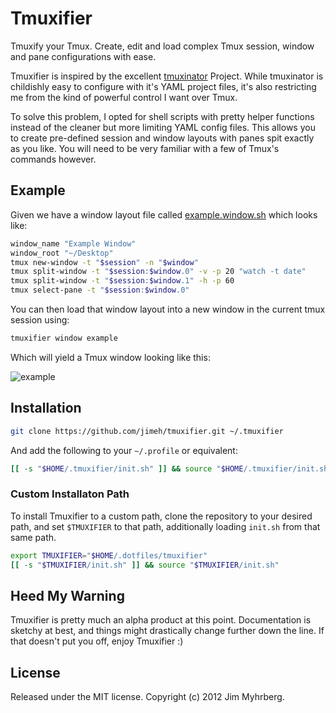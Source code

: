 # Tmuxifier

Tmuxify your Tmux. Create, edit and load complex Tmux session, window and pane
configurations with ease.

Tmuxifier is inspired by the excellent [tmuxinator][] Project. While
tmuxinator is childishly easy to configure with it's YAML project files, it's
also restricting me from the kind of powerful control I want over Tmux.

[tmuxinator]: https://github.com/aziz/tmuxinator

To solve this problem, I opted for shell scripts with pretty helper functions
instead of the cleaner but more limiting YAML config files. This allows you to
create pre-defined session and window layouts with panes spit exactly as you
like. You will need to be very familiar with a few of Tmux's commands however.

## Example

Given we have a window layout file called [example.window.sh][example] which
looks like:

[example]: https://github.com/jimeh/tmuxifier/blob/master/examples/example.window.sh

```bash
window_name "Example Window"
window_root "~/Desktop"
tmux new-window -t "$session" -n "$window"
tmux split-window -t "$session:$window.0" -v -p 20 "watch -t date"
tmux split-window -t "$session:$window.1" -h -p 60
tmux select-pane -t "$session:$window.0"
```

You can then load that window layout into a new window in the
current tmux session using:

```bash
tmuxifier window example
```

Which will yield a Tmux window looking like this:

![example](https://github.com/jimeh/tmuxifier/raw/master/examples/example.window-screenshot.png)

## Installation

```bash
git clone https://github.com/jimeh/tmuxifier.git ~/.tmuxifier
```

And add the following to your `~/.profile` or equivalent:

```bash
[[ -s "$HOME/.tmuxifier/init.sh" ]] && source "$HOME/.tmuxifier/init.sh"
```

### Custom Installaton Path

To install Tmuxifier to a custom path, clone the repository to your desired
path, and set `$TMUXIFIER` to that path, additionally loading `init.sh` from
that same path.

```bash
export TMUXIFIER="$HOME/.dotfiles/tmuxifier"
[[ -s "$TMUXIFIER/init.sh" ]] && source "$TMUXIFIER/init.sh"
```

## Heed My Warning

Tmuxifier is pretty much an alpha product at this point. Documentation is
sketchy at best, and things might drastically change further down the line. If
that doesn't put you off, enjoy Tmuxifier :)

## License

Released under the MIT license. Copyright (c) 2012 Jim Myhrberg.
